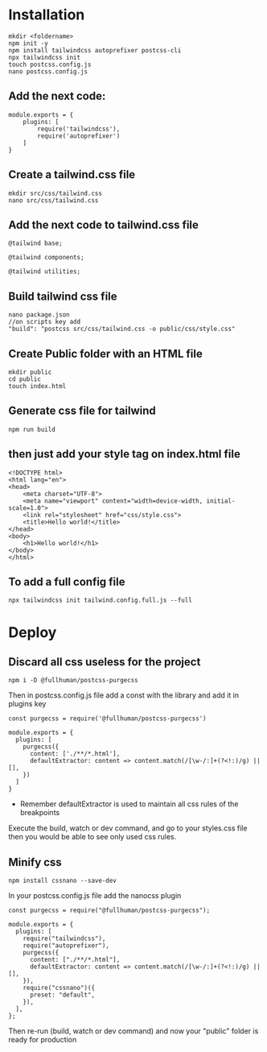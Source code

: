 # Installation 

```
mkdir <foldername>
npm init -y 
npm install tailwindcss autoprefixer postcss-cli
npx tailwindcss init
touch postcss.config.js
nano postcss.config.js
```

## Add the next code: 

```
module.exports = {
    plugins: [
        require('tailwindcss'),
        require('autoprefixer')
    ]
}
```

## Create a tailwind.css file

```
mkdir src/css/tailwind.css
nano src/css/tailwind.css
```

## Add the next code to tailwind.css file

```
@tailwind base;

@tailwind components;

@tailwind utilities;
```

## Build tailwind css file 

```
nano package.json
//on scripts key add
"build": "postcss src/css/tailwind.css -o public/css/style.css"
```

## Create Public folder with an HTML file

```
mkdir public
cd public
touch index.html
```

## Generate css file for tailwind

```
npm run build
```

## then just add your style tag on index.html file

```
<!DOCTYPE html>
<html lang="en">
<head>
    <meta charset="UTF-8">
    <meta name="viewport" content="width=device-width, initial-scale=1.0">
    <link rel="stylesheet" href="css/style.css">
    <title>Hello world!</title>
</head>
<body>
    <h1>Hello world!</h1>
</body>
</html>
```

## To add a full config file

```
npx tailwindcss init tailwind.config.full.js --full
```

# Deploy 

## Discard all css useless for the project 

```
npm i -D @fullhuman/postcss-purgecss
```

Then in postcss.config.js file add a const with the library and add it in plugins key

```
const purgecss = require('@fullhuman/postcss-purgecss')

module.exports = {
  plugins: [
    purgecss({
      content: ['./**/*.html'],
      defaultExtractor: content => content.match(/[\w-/:]+(?<!:)/g) || [],
    })
  ]
}
```

* Remember defaultExtractor is used to maintain all css rules of the breakpoints

Execute the build, watch or dev command, and go to your styles.css file then you would be able to see only used css rules.

## Minify css

```
npm install cssnano --save-dev
```

In your postcss.config.js file add the nanocss plugin

```
const purgecss = require("@fullhuman/postcss-purgecss");

module.exports = {
  plugins: [
    require("tailwindcss"),
    require("autoprefixer"),
    purgecss({
      content: ["./**/*.html"],
      defaultExtractor: content => content.match(/[\w-/:]+(?<!:)/g) || [],
    }),
    require("cssnano")({
      preset: "default",
    }),
  ],
};
```

Then re-run (build, watch or dev command) and now your "public" folder is ready for production